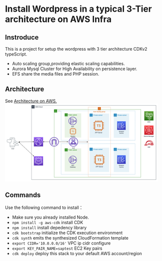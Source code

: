 # Install Wordpress in a typical 3-Tier architecture on AWS Infra

## Instroduce
This is a project for setup the wordpress with 3 tier architecture CDKv2 typeScript.
* Auto scaling group,providing elastic scaling capabilities.
* Aurora Mysql Cluster for High Availability on persistence layer.
* EFS share the media files and PHP session.

## Architecture
See [Architecture on AWS.
](./images/3tier_web_hosting2.drawio.png)
![Architecture](./images/3tier_web_hosting2.drawio.png)

## Commands
Use the following command to install：
* Make sure you already installed Node.
* `npm install -g aws-cdk`   install CDK
* `npm install`   install depedency library
* `cdk bootstrap`      initialize the CDK execution environment
* `cdk synth`   emits the synthesized CloudFormation template
* `export CIDR='10.0.0.0/16'` VPC ip cidr configure
* `export KEY_PAIR_NAME=saptest` EC2 Key pairs
* `cdk deploy`      deploy this stack to your default AWS account/region


